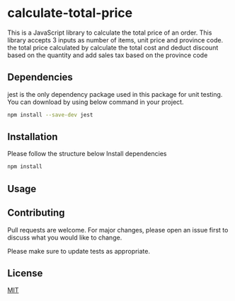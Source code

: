# calculate-total-price
This is a JavaScript library to calculate the total price of an order. This library accepts 3 inputs as number of items, unit price and province code. the total price calculated by calculate the total cost and deduct discount based on the quantity and add sales tax based on the province code 


## Dependencies
jest is the only dependency package used in this package for unit testing. You can download by using below command in your project.
```bash
npm install --save-dev jest
```

## Installation

Please follow the structure below 
Install dependencies
```bash
npm install 
```

## Usage



## Contributing
Pull requests are welcome. For major changes, please open an issue first to discuss what you would like to change.

Please make sure to update tests as appropriate.

## License
[MIT](https://choosealicense.com/licenses/mit/)
